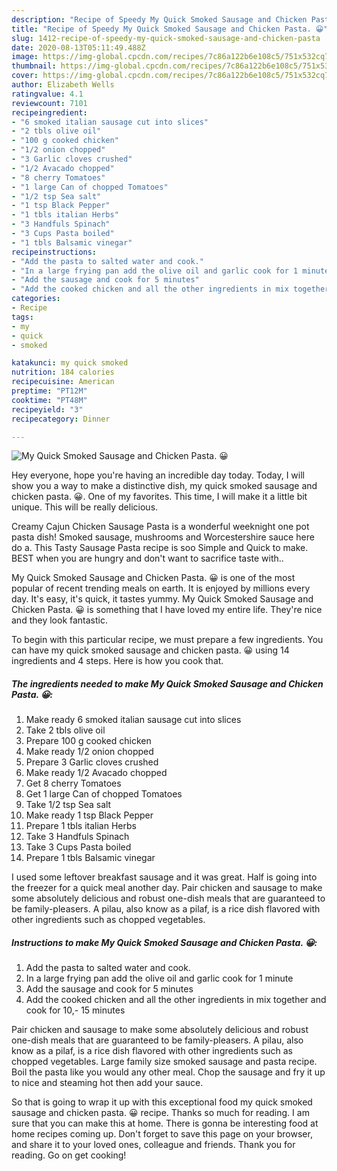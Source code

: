 ```yaml
---
description: "Recipe of Speedy My Quick Smoked Sausage and Chicken Pasta. 😀"
title: "Recipe of Speedy My Quick Smoked Sausage and Chicken Pasta. 😀"
slug: 1412-recipe-of-speedy-my-quick-smoked-sausage-and-chicken-pasta
date: 2020-08-13T05:11:49.488Z
image: https://img-global.cpcdn.com/recipes/7c86a122b6e108c5/751x532cq70/my-quick-smoked-sausage-and-chicken-pasta-😀-recipe-main-photo.jpg
thumbnail: https://img-global.cpcdn.com/recipes/7c86a122b6e108c5/751x532cq70/my-quick-smoked-sausage-and-chicken-pasta-😀-recipe-main-photo.jpg
cover: https://img-global.cpcdn.com/recipes/7c86a122b6e108c5/751x532cq70/my-quick-smoked-sausage-and-chicken-pasta-😀-recipe-main-photo.jpg
author: Elizabeth Wells
ratingvalue: 4.1
reviewcount: 7101
recipeingredient:
- "6 smoked italian sausage cut into slices"
- "2 tbls olive oil"
- "100 g cooked chicken"
- "1/2 onion chopped"
- "3 Garlic cloves crushed"
- "1/2 Avacado chopped"
- "8 cherry Tomatoes"
- "1 large Can of chopped Tomatoes"
- "1/2 tsp Sea salt"
- "1 tsp Black Pepper"
- "1 tbls italian Herbs"
- "3 Handfuls Spinach"
- "3 Cups Pasta boiled"
- "1 tbls Balsamic vinegar"
recipeinstructions:
- "Add the pasta to salted water and cook."
- "In a large frying pan add the olive oil and garlic cook for 1 minute"
- "Add the sausage and cook for 5 minutes"
- "Add the cooked chicken and all the other ingredients in mix together and cook for 10,- 15 minutes"
categories:
- Recipe
tags:
- my
- quick
- smoked

katakunci: my quick smoked 
nutrition: 184 calories
recipecuisine: American
preptime: "PT12M"
cooktime: "PT48M"
recipeyield: "3"
recipecategory: Dinner

---
```



![My Quick Smoked Sausage and Chicken Pasta. 😀](https://img-global.cpcdn.com/recipes/7c86a122b6e108c5/751x532cq70/my-quick-smoked-sausage-and-chicken-pasta-😀-recipe-main-photo.jpg)

Hey everyone, hope you're having an incredible day today. Today, I will show you a way to make a distinctive dish, my quick smoked sausage and chicken pasta. 😀. One of my favorites. This time, I will make it a little bit unique. This will be really delicious.

Creamy Cajun Chicken Sausage Pasta is a wonderful weeknight one pot pasta dish! Smoked sausage, mushrooms and Worcestershire sauce here do a. This Tasty Sausage Pasta recipe is soo Simple and Quick to make. BEST when you are hungry and don&#39;t want to sacrifice taste with..

My Quick Smoked Sausage and Chicken Pasta. 😀 is one of the most popular of recent trending meals on earth. It is enjoyed by millions every day. It's easy, it's quick, it tastes yummy. My Quick Smoked Sausage and Chicken Pasta. 😀 is something that I have loved my entire life. They're nice and they look fantastic.


To begin with this particular recipe, we must prepare a few ingredients. You can have my quick smoked sausage and chicken pasta. 😀 using 14 ingredients and 4 steps. Here is how you cook that.

<!--inarticleads1-->

##### The ingredients needed to make My Quick Smoked Sausage and Chicken Pasta. 😀:

1. Make ready 6 smoked italian sausage cut into slices
1. Take 2 tbls olive oil
1. Prepare 100 g cooked chicken
1. Make ready 1/2 onion chopped
1. Prepare 3 Garlic cloves crushed
1. Make ready 1/2 Avacado chopped
1. Get 8 cherry Tomatoes
1. Get 1 large Can of chopped Tomatoes
1. Take 1/2 tsp Sea salt
1. Make ready 1 tsp Black Pepper
1. Prepare 1 tbls italian Herbs
1. Take 3 Handfuls Spinach
1. Take 3 Cups Pasta boiled
1. Prepare 1 tbls Balsamic vinegar


I used some leftover breakfast sausage and it was great. Half is going into the freezer for a quick meal another day. Pair chicken and sausage to make some absolutely delicious and robust one-dish meals that are guaranteed to be family-pleasers. A pilau, also know as a pilaf, is a rice dish flavored with other ingredients such as chopped vegetables. 

<!--inarticleads2-->

##### Instructions to make My Quick Smoked Sausage and Chicken Pasta. 😀:

1. Add the pasta to salted water and cook.
1. In a large frying pan add the olive oil and garlic cook for 1 minute
1. Add the sausage and cook for 5 minutes
1. Add the cooked chicken and all the other ingredients in mix together and cook for 10,- 15 minutes


Pair chicken and sausage to make some absolutely delicious and robust one-dish meals that are guaranteed to be family-pleasers. A pilau, also know as a pilaf, is a rice dish flavored with other ingredients such as chopped vegetables. Large family size smoked sausage and pasta recipe. Boil the pasta like you would any other meal. Chop the sausage and fry it up to nice and steaming hot then add your sauce. 

So that is going to wrap it up with this exceptional food my quick smoked sausage and chicken pasta. 😀 recipe. Thanks so much for reading. I am sure that you can make this at home. There is gonna be interesting food at home recipes coming up. Don't forget to save this page on your browser, and share it to your loved ones, colleague and friends. Thank you for reading. Go on get cooking!
